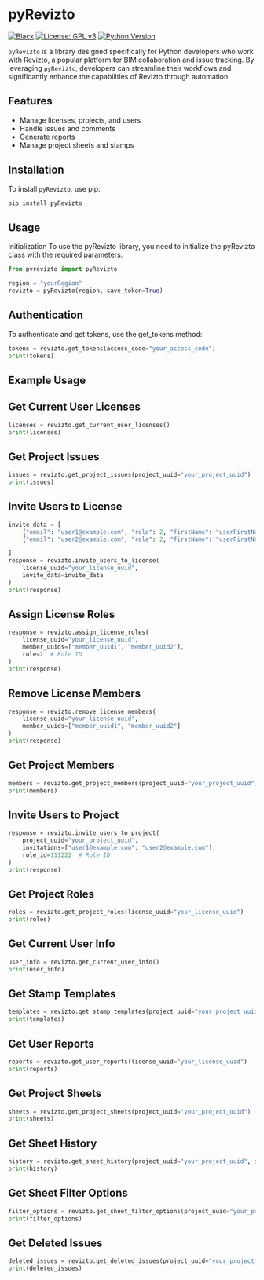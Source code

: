 # pyRevizto

[![Black](https://img.shields.io/badge/code%20style-black-000000.svg)](https://github.com/psf/black)
[![License: GPL v3](https://img.shields.io/badge/License-GPLv3-blue.svg)](https://www.gnu.org/licenses/gpl-3.0)
[![Python Version](https://img.shields.io/badge/python-3.6%2B-blue.svg)](https://www.python.org/downloads/)

`pyRevizto` is a library designed specifically for Python developers who work with Revizto, a popular platform for BIM collaboration and issue tracking. By leveraging `pyRevizto`, developers can streamline their workflows and significantly enhance the capabilities of Revizto through automation.

## Features

- Manage licenses, projects, and users
- Handle issues and comments
- Generate reports
- Manage project sheets and stamps

## Installation

To install `pyRevizto`, use pip:

```sh
pip install pyRevizto
```

## Usage

Initialization
To use the pyRevizto library, you need to initialize the pyRevizto class with the required parameters:

```python
from pyrevizto import pyRevizto

region = "yourRegion"
revizto = pyRevizto(region, save_token=True)

```

## Authentication
To authenticate and get tokens, use the get_tokens method:

```python
tokens = revizto.get_tokens(access_code="your_access_code")
print(tokens)
```

## Example Usage

## Get Current User Licenses

```python
licenses = revizto.get_current_user_licenses()
print(licenses)
```

## Get Project Issues


```python
issues = revizto.get_project_issues(project_uuid="your_project_uuid")
print(issues)
```

## Invite Users to License

```python
invite_data = [
    {"email": "user1@example.com", "role": 2, "firstName": "userFirstName1", "lastName": "userLastName1", "company":"companyName"},
    {"email": "user2@example.com", "role": 2, "firstName": "userFirstName2", "lastName": "userLastName2", "company":"companyName"},

]
response = revizto.invite_users_to_license(
    license_uuid="your_license_uuid",
    invite_data=invite_data
)
print(response)
```

## Assign License Roles

```python
response = revizto.assign_license_roles(
    license_uuid="your_license_uuid",
    member_uuids=["member_uuid1", "member_uuid2"],
    role=2  # Role ID
)
print(response)
```

## Remove License Members

```python
response = revizto.remove_license_members(
    license_uuid="your_license_uuid",
    member_uuids=["member_uuid1", "member_uuid2"]
)
print(response)
```

## Get Project Members

```python
members = revizto.get_project_members(project_uuid="your_project_uuid")
print(members)
```

## Invite Users to Project


```python
response = revizto.invite_users_to_project(
    project_uuid="your_project_uuid",
    invitations=["user1@example.com", "user2@example.com"],
    role_id=111222  # Role ID
)
print(response)
```

## Get Project Roles

```python
roles = revizto.get_project_roles(license_uuid="your_license_uuid")
print(roles)
```

## Get Current User Info

```python
user_info = revizto.get_current_user_info()
print(user_info)
```

## Get Stamp Templates

```python
templates = revizto.get_stamp_templates(project_uuid="your_project_uuid")
print(templates)
```

## Get User Reports

```python
reports = revizto.get_user_reports(license_uuid="your_license_uuid")
print(reports)
```

## Get Project Sheets

```python
sheets = revizto.get_project_sheets(project_uuid="your_project_uuid")
print(sheets)
```

## Get Sheet History

```python
history = revizto.get_sheet_history(project_uuid="your_project_uuid", sheet_uuid="your_sheet_uuid")
print(history)
```

## Get Sheet Filter Options

```python
filter_options = revizto.get_sheet_filter_options(project_uuid="your_project_uuid")
print(filter_options)
```

## Get Deleted Issues

```python
deleted_issues = revizto.get_deleted_issues(project_uuid="your_project_uuid")
print(deleted_issues)
```